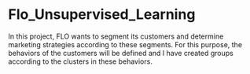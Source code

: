 # Flo_Unsupervised_Learning
 In this project, FLO wants to segment its customers and determine marketing strategies according to these segments. For this purpose, the behaviors of the customers will be defined and I have created groups according to the clusters in these behaviors.

